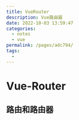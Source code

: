 ```yaml
---
title: VueRouter
description: Vue路由器
date: 2022-10-03 13:59:47
categories: 
  - notes
  - vue
permalink: /pages/adc794/
tags: 
  - 
---
```


# Vue-Router

## 路由和路由器

